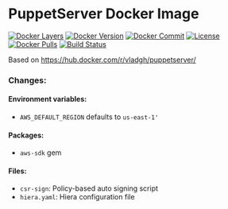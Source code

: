 # PuppetServer Docker Image

[![Docker Layers](https://images.microbadger.com/badges/image/vladgh/vpm-server.svg)](http://microbadger.com/images/vladgh/vpm-server)
[![Docker Version](https://images.microbadger.com/badges/version/vladgh/vpm-server.svg)](http://microbadger.com/images/vladgh/vpm-server)
[![Docker Commit](https://images.microbadger.com/badges/commit/vladgh/vpm-server.svg)](http://microbadger.com/images/vladgh/vpm-server)
[![License](https://images.microbadger.com/badges/license/vladgh/vpm-server.svg)](http://microbadger.com/images/vladgh/vpm-server)
[![Docker Pulls](https://img.shields.io/docker/pulls/vladgh/vpm-server.svg)](https://hub.docker.com/r/vladgh/vpm-server)
[![Build Status](https://travis-ci.org/vghn/puppet-docker.svg?branch=master)](https://travis-ci.org/vghn/puppet-docker)

Based on https://hub.docker.com/r/vladgh/puppetserver/

### Changes:

#### Environment variables:
- `AWS_DEFAULT_REGION` defaults to `us-east-1'`

#### Packages:
- `aws-sdk` gem

#### Files:
- `csr-sign`: Policy-based auto signing script
- `hiera.yaml`: Hiera configuration file
